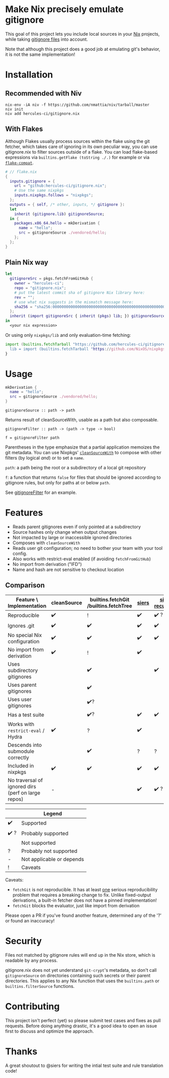 
# Make Nix precisely emulate gitignore

This goal of this project lets you include local sources in your [Nix](https://builtwithnix.org) projects,
while taking [gitignore files](https://git-scm.com/docs/gitignore) into account.

Note that although this project does a good job at emulating git's behavior, it is not the same implementation!

# Installation

## Recommended with Niv
```
nix-env -iA niv -f https://github.com/nmattia/niv/tarball/master
niv init
niv add hercules-ci/gitignore.nix
```

## With Flakes

Although Flakes usually process sources within the flake using the git fetcher, which takes care of ignoring in its own peculiar way, you can use gitignore.nix to filter sources outside of a flake. You can load flake-based expressions via `builtins.getFlake (toString ./.)` for example or via [`flake-compat`](https://github.com/edolstra/flake-compat).

```nix
# // flake.nix
{
  inputs.gitignore = {
    url = "github:hercules-ci/gitignore.nix";
    # Use the same nixpkgs
    inputs.nixpkgs.follows = "nixpkgs";
  };
  outputs = { self, /* other, inputs, */ gitignore }:
  let
    inherit (gitignore.lib) gitignoreSource;
  in {
    packages.x86_64.hello = mkDerivation {
      name = "hello";
      src = gitignoreSource ./vendored/hello;
    };
  };
}
```

## Plain Nix way

```nix
let
  gitignoreSrc = pkgs.fetchFromGitHub { 
    owner = "hercules-ci";
    repo = "gitignore.nix";
    # put the latest commit sha of gitignore Nix library here:
    rev = "";
    # use what nix suggests in the mismatch message here:
    sha256 = "sha256:0000000000000000000000000000000000000000000000000000";
  };
  inherit (import gitignoreSrc { inherit (pkgs) lib; }) gitignoreSource;
in
  <your nix expression>
```

Or using only `nixpkgs/lib` and only evaluation-time fetching:

```nix
import (builtins.fetchTarball "https://github.com/hercules-ci/gitignore.nix/archive/000000000000000000000000000000000000000000000000000".tar.gz") {
  lib = import (builtins.fetchTarball "https://github.com/NixOS/nixpkgs/archive/000000000000000000000000000000000000000000000000000".tar.gz" + "/lib");
}
```

# Usage

```nix
mkDerivation {
  name = "hello";
  src = gitignoreSource ./vendored/hello;
}
```

```
gitignoreSource :: path -> path
```

Returns result of cleanSourceWith, usable as a path but also composable.

```
gitignoreFilter :: path -> (path -> type -> bool)

f = gitignoreFilter path
```

Parentheses in the type emphasize that a partial application memoizes the git metadata. You can use Nixpkgs' [`cleanSourceWith`](https://github.com/NixOS/nixpkgs/blob/d1bb36d5cb5b78111f799eb26f5f17e5979bc746/lib/sources.nix#L35-L67) to compose with other filters (by logical _and_) or to set a `name`.

`path`: a path being the root or a subdirectory of a local git repository

`f`: a function that returns `false` for files that should be ignored according to gitignore rules, but only for paths at or below `path`.

See [gitignoreFilter](docs/gitignoreFilter.md) for an example.

# Features

 - Reads parent gitignores even if only pointed at a subdirectory
 - Source hashes only change when output changes
 - Not impacted by large or inaccessible ignored directories
 - Composes with `cleanSourceWith`
 - Reads user git configuration; no need to bother your team with your tool config.
 - Also works with restrict-eval enabled (if avoiding `fetchFromGitHub`)
 - No import from derivation ("IFD")
 - Name and hash are not sensitive to checkout location

## Comparison

| Feature \ Implementation | cleanSource | builtins.fetchGit<br/>/builtins.fetchTree | [siers](https://github.com/siers/nix-gitignore) | [siers recursive](https://github.com/siers/nix-gitignore) | [icetan](https://github.com/icetan/nix-git-ignore-source) | [Profpatsch](https://github.com/Profpatsch/nixperiments/blob/master/filterSourceGitignore.nix) | [numtide](https://github.com/numtide/nix-gitignore) | this project
|-|-|-|-|-|-|-|-|-|
|Reproducible                             | ✔️ | ! | ✔️ |✔️ ?| ✔️ |✔️ ?|✔️ ?| ✔️ ? 
|Ignores .git                             | ✔️ | ✔️ | ✔️ | ✔️ | ✔️ | ✔️ | ✔️ | ✔️ 
|No special Nix configuration             | ✔️ | ✔️ | ✔️ | ✔️ | ✔️ | ✔️ |   | ✔️ 
|No import from derivation                | ✔️ | ! | ✔️ |   | ✔️ | ✔️ | ✔️ | ✔️ 
|Uses subdirectory gitignores             |   | ✔️ |   | ✔️ |   |   | ✔️ | ✔️ 
|Uses parent gitignores                   |   | ✔️ |   |   |   |   |✔️ ?| ✔️ 
|Uses user gitignores                     |   | ✔️? |   |   |   |   | ✔️ | ✔️ 
|Has a test suite                         |   | ✔️?  | ✔️ | ✔️ | ✔️ |   | ? | ✔️
|Works with `restrict-eval` / Hydra       | ✔️ | ? | ✔️ |   | ✔️ | ✔️ |   | ✔️
|Descends into submodule correctly        |   | ✔️ | ? | ? | ? | ? |✔️ ?| ? #8 
|Included in nixpkgs                      | ✔️ | ✔️ | ✔️ | ✔️ |   |   |   |
|No traversal of ignored dirs<br/>(perf on large repos) | - |   | ✔️ |✔️ ?| ✔️ |✔️ ?|✔️ ?| ✔️ ? 

|   | Legend |
|---|-------------------------------------|
|✔️  | Supported
|✔️ ?| Probably supported
|   | Not supported
|?  | Probably not supported
|-  | Not applicable or depends
|!  | Caveats

Caveats:

 - `fetchGit` is not reproducible. It has at least [one](https://github.com/NixOS/nix/pull/4635) serious reproducibility problem that requires a breaking change to fix. Unlike fixed-output derivations, a built-in fetcher does not have a pinned implementation!
 - `fetchGit` blocks the evaluator, just like import from derivation

Please open a PR if you've found another feature, determined any of the '?' or found an inaccuracy!

# Security

Files not matched by gitignore rules will end up in the Nix store, which is readable by any process.

gitignore.nix does not yet understand `git-crypt`'s metadata, so don't call `gitignoreSource` on directories containing such secrets or their parent directories.
This applies to any Nix function that uses the `builtins.path` or `builtins.filterSource` functions.

# Contributing

This project isn't perfect (yet) so please submit test cases and fixes as pull requests. Before doing anything drastic, it's a good idea to open an issue first to discuss and optimize the approach.

# Thanks

A great shoutout to @siers for writing the intial test suite and rule translation code!
